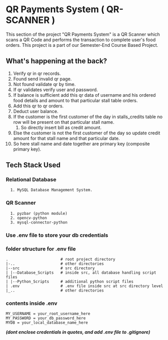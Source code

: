 # QR Payments System ( QR-SCANNER )

This section of the project "QR Payments System" is a QR Scanner which scans a QR Code and performs the transaction to complete user's food orders.
This project is a part of our Semester-End Course Based Project.

## What's happening at the back?

1. Verify qr in qr records.
2. Found send invalid qr page.
3. Not found validate qr by time.
4. If qr validates verify user and password.
5. If balance is sufficient add this qr data of username and his ordered food details and amount to that particular stall table orders.
6. Add this qr to qr orders.
7. Deduct user balance.
8. If the customer is the first customer of the day in stalls_credits table no row will be present on that particular stall name.
    1. So directly insert bill as credit amount.
9. Else the customer is not the first customer of the day so update credit amount for that stall name and that particular date.
10. So here stall name and date together are primary key (composite primary key).

## Tech Stack Used
   ### Relational Database
      1. MySQL Database Management System.
      
   ### QR Scanner
      1. pyzbar (python module)
      2. opencv-python
      3. mysql-connector-python

### Use .env file to store your db credentials
### folder structure for .env file

    .                       # root project directory
    |-..                    # other directories
    |--src                  # src directory
    | |--Database_Scripts   # inside src, all database handling script files
    | |--Python_Scripts     # additional python script files
    | .env                  # .env file inside src at src directory level
    |_..                    # other directories
  
### contents inside .env

    MY_USERNAME = your_root_username_here
    MY_PASSWORD = your_db_password_here
    MYDB = your_local_database_name_here

***(dont enclose credentials in quotes, and add .env file to .gitignore)***
